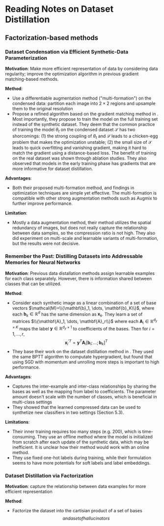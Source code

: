 # Reading Notes on Dataset Distillation
## Factorization-based methods
### Dataset Condensation via Efficient Synthetic-Data Parameterization
**Motivation**: Make more efficient representation of data by considering data regularity; improve the optimization algorithm in previous gradient matching-based methods.

**Method**: 
- Use a differentiable augmentation method ("multi-formation") on the condensed data: partition each image into $2 \times 2$ regions and upsample them to the original resolution
- Propose a refined algorithm based on the gradient matching method in . Most importantly, they propose to train the model on the full training set instead of the synthetic dataset. They deem that the common practice of training the model $\theta_t$ on the condensed dataset $\mathcal{S}$ has two shorcomings: (1) the strong coupling of $\theta_t$ and $\mathcal{S}$ leads to a chicken-egg problem that makes the optimization unstable; (2) the small size of $\mathcal{S}$ leads to quick overfitting and vanishing gradient, making it hard to match the gradient using a distance-based loss. The benefit of training on the real dataset was shown through ablation studies. They also observed that models in the early training phase has gradients that are more informative for dataset distillation.

**Advantages**: 
- Both their proposed multi-formation method, and findings in optimization techniques are simple yet effective. The multi-formation is compatible with other strong augmentation methods such as Augmix to further improve performance.

**Limitation**: 
- Mostly a data augmentation method, their method utilizes the spatial redundancy of images, but does not really capture the relationship between data samples, so the compression ratio is not high. They also did experiment on multi-scale and learnable variants of multi-formation, but the results were not decisive.

### Remember the Past: Distilling Datasets into Addressable Memories for Neural Networks
**Motivation**: Previous data distallation methods assign learnable examples for each class separately. However, there is information shared between classes that can be utilized.

**Method**: 
- Consider each synthetic image as a linear combination of a set of base vectors $\mathcal{M}=\\{\mathbf{b}_1, \dots, \mathbf{b}_K\\}$, where each $\mathbf{b}_k \in \mathbb{R}^d$ has the same dimension as $\mathbf{x}_k$. They learn a set of matrices $\\{\mathbf{A}_1, \dots, \mathbf{A}_r\\}$ where each $\mathbf{A}_i \in \mathbb{R}^{d_y \times K}$ maps the label $\mathbf{y} \in \mathbb{R}^{d_y \times 1}$ to coefficients of the bases. Then for $i=1, \dots, r$,
$${\mathbf{x}_i^{\prime}}^T = \mathbf{y}^{T} \mathbf{A}_i [\mathbf{b}_i; \dots ;\mathbf{b}_k]^T$$
- They base their work on the dataset distillation method in . They used the same BPTT algorithm to computate hypergradient, but found that using SGD with momentum and unrolling more steps is important to high performance. 

**Advantages**: 
- Captures the inter-example and inter-class relationships by sharing the bases as well as the mapping from label to coefficients. The parameter amount doesn't scale with the number of classes, which is beneficial in multi-class settings
- They showed that the learned compressed data can be used to synthetize new classifiers in two settings (Section 5.3).

**Limitations**: 
- Their inner training requires too many steps (e.g. 200), which is time-consuming. They use an offline method where the model is initialized from scratch after each update of the synthetic data, which may be inefficient. It is unclear how their method would work with an online method.
- They use fixed one-hot labels during training, while their formulation seems to have more potentials for soft labels and label embeddings.

### Dataset Distillation via Factorization
**Motivation**: capture the relationship between data examples for more efficient representation

**Method**: 
- Factorize the dataset into the cartisian product of a set of bases $$ and a set of hallucinators $$

